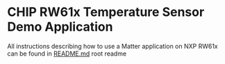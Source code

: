 # CHIP RW61x Temperature Sensor Demo Application

All instructions describing how to use a Matter application on NXP RW61x can be found in [README.md](../../../../all-clusters-app/nxp/rt/rw61x/README.md) root readme